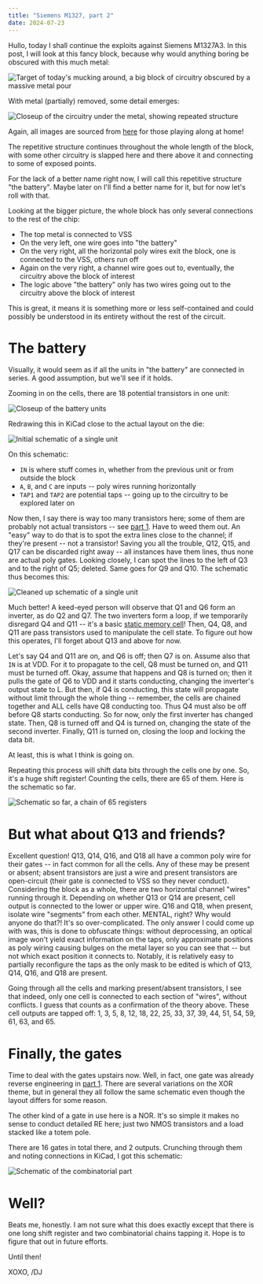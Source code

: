 ```yaml
---
title: "Siemens M1327, part 2"
date: 2024-07-23
---
```


Hullo, today I shall continue the exploits against Siemens M1327A3. In this post, I will look at this fancy block, because why would anything boring be obscured with this much metal:

![Target of today's mucking around, a big block of circuitry obscured by a massive metal pour](/blarg/assets/20240723/target.jpg)

With metal (partially) removed, some detail emerges:

![Closeup of the circuitry under the metal, showing repeated structure](/blarg/assets/20240723/target-closeup-no-metal.jpg)

Again, all images are sourced from [here](https://siliconpr0n.org/archive/doku.php?id=infosecdj:siemens:m1327a3) for those playing along at home!

The repetitive structure continues throughout the whole length of the block, with some other circuitry is slapped here and there above it and connecting to some of exposed points.

For the lack of a better name right now, I will call this repetitive structure "the battery". Maybe later on I'll find a better name for it, but for now let's roll with that.

Looking at the bigger picture, the whole block has only several connections to the rest of the chip:

* The top metal is connected to VSS
* On the very left, one wire goes into "the battery"
* On the very right, all the horizontal poly wires exit the block, one is connected to the VSS, others run off
* Again on the very right, a channel wire goes out to, eventually, the circuitry above the block of interest
* The logic above "the battery" only has two wires going out to the circuitry above the block of interest

This is great, it means it is something more or less self-contained and could possibly be understood in its entirety without the rest of the circuit.

# The battery

Visually, it would seem as if all the units in "the battery" are connected in series. A good assumption, but we'll see if it holds.

Zooming in on the cells, there are 18 potential transistors in one unit:

![Closeup of the battery units](/blarg/assets/20240723/battery-cells.jpg)

Redrawing this in KiCad close to the actual layout on the die:

![Initial schematic of a single unit](/blarg/assets/20240723/cell-schematic-initial.png)

On this schematic:

* `IN` is where stuff comes in, whether from the previous unit or from outside the block
* `A`, `B`, and `C` are inputs -- poly wires running horizontally
* `TAP1` and `TAP2` are potential taps -- going up to the circuitry to be explored later on

Now then, I say there is way too many transistors here; some of them are probably not actual transistors -- see [part 1](/blarg/2024/07/22/siemens-m1327-part-1.html). Have to weed them out. An "easy" way to do that is to spot the extra lines close to the channel; if they're present -- not a transistor! Saving you all the trouble, Q12, Q15, and Q17 can be discarded right away -- all instances have them lines, thus none are actual poly gates. Looking closely, I can spot the lines to the left of Q3 and to the right of Q5; deleted. Same goes for Q9 and Q10. The schematic thus becomes this:

![Cleaned up schematic of a single unit](/blarg/assets/20240723/cell-schematic-cleaned.png)

Much better! A keed-eyed person will observe that Q1 and Q6 form an inverter, as do Q2 and Q7. The two inverters form a loop, if we temporarily disregard Q4 and Q11 -- it's a basic [static memory cell](https://moodle.insa-toulouse.fr/file.php/58/content/static_ram.html)! Then, Q4, Q8, and Q11 are pass transistors used to manipulate the cell state. To figure out how this operates, I'll forget about Q13 and above for now.

Let's say Q4 and Q11 are on, and Q6 is off; then Q7 is on. Assume also that `IN` is at VDD. For it to propagate to the cell, Q8 must be turned on, and Q11 must be turned off. Okay, assume that happens and Q8 is turned on; then it pulls the gate of Q6 to VDD and it starts conducting, changing the inverter's output state to L. But then, if Q4 is conducting, this state will propagate without limit through the whole thing -- remember, the cells are chained together and ALL cells have Q8 conducting too. Thus Q4 must also be off before Q8 starts conducting. So for now, only the first inverter has changed state. Then, Q8 is turned off and Q4 is turned on, changing the state of the second inverter. Finally, Q11 is turned on, closing the loop and locking the data bit.

At least, this is what I think is going on.

Repeating this process will shift data bits through the cells one by one. So, it's a huge shift register! Counting the cells, there are 65 of them. Here is the schematic so far.

![Schematic so far, a chain of 65 registers](/blarg/assets/20240723/unit-schematic-1.png)

# But what about Q13 and friends?

Excellent question! Q13, Q14, Q16, and Q18 all have a common poly wire for their gates -- in fact common for all the cells. Any of these may be present or absent; absent transistors are just a wire and present transistors are open-circuit (their gate is connected to VSS so they never conduct). Considering the block as a whole, there are two horizontal channel "wires" running through it. Depending on whether Q13 or Q14 are present, cell output is connected to the lower or upper wire. Q16 and Q18, when present, isolate wire "segments" from each other. MENTAL, right? Why would anyone do that?! It's so over-complicated. The only answer I could come up with was, this is done to obfuscate things: without deprocessing, an optical image won't yield exact information on the taps, only approximate positions as poly wiring causing bulges on the metal layer so you can see that -- but not which exact position it connects to. Notably, it is relatively easy to partially reconfigure the taps as the only mask to be edited is which of Q13, Q14, Q16, and Q18 are present.

Going through all the cells and marking present/absent transistors, I see that indeed, only one cell is connected to each section of "wires", without conflicts. I guess that counts as a confirmation of the theory above. These cell outputs are tapped off: 1, 3, 5, 8, 12, 18, 22, 25, 33, 37, 39, 44, 51, 54, 59, 61, 63, and 65.

# Finally, the gates

Time to deal with the gates upstairs now. Well, in fact, one gate was already reverse engineering in [part 1](/blarg/2024/07/22/siemens-m1327-part-1.html). There are several variations on the XOR theme, but in general they all follow the same schematic even though the layout differs for some reason.

The other kind of a gate in use here is a NOR. It's so simple it makes no sense to conduct detailed RE here; just two NMOS transistors and a load stacked like a totem pole.

There are 16 gates in total there, and 2 outputs. Crunching through them and noting connections in KiCad, I got this schematic:

![Schematic of the combinatorial part](/blarg/assets/20240723/unit-schematic-2.png)

# Well?

Beats me, honestly. I am not sure what this does exactly except that there is one long shift register and two combinatorial chains tapping it.  Hope is to figure that out in future efforts.

Until then!

XOXO,
/DJ
